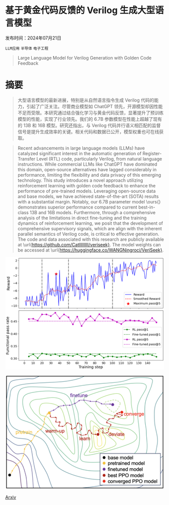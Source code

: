 # 基于黄金代码反馈的 Verilog 生成大型语言模型

发布时间：2024年07月21日

`LLM应用` `半导体` `电子工程`

> Large Language Model for Verilog Generation with Golden Code Feedback

# 摘要

> 大型语言模型的最新进展，特别是从自然语言指令生成 Verilog 代码的能力，引起了广泛关注。尽管商业模型如 ChatGPT 领先，开源模型却因性能不足而受限。本研究通过结合强化学习与黄金代码反馈，显著提升了预训练模型的性能，实现了行业领先。我们的 6.7B 参数模型在性能上超越了现有的 13B 和 16B 模型。研究还指出，与 Verilog 代码并行语义相匹配的监督信号是提升生成效率的关键。相关代码和数据已公开，模型权重也可在线获取。

> Recent advancements in large language models (LLMs) have catalyzed significant interest in the automatic generation of Register-Transfer Level (RTL) code, particularly Verilog, from natural language instructions. While commercial LLMs like ChatGPT have dominated this domain, open-source alternatives have lagged considerably in performance, limiting the flexibility and data privacy of this emerging technology. This study introduces a novel approach utilizing reinforcement learning with golden code feedback to enhance the performance of pre-trained models. Leveraging open-source data and base models, we have achieved state-of-the-art (SOTA) results with a substantial margin. Notably, our 6.7B parameter model \ours{} demonstrates superior performance compared to current best-in-class 13B and 16B models. Furthermore, through a comprehensive analysis of the limitations in direct fine-tuning and the training dynamics of reinforcement learning, we posit that the development of comprehensive supervisory signals, which are align with the inherent parallel semantics of Verilog code, is critical to effective generation. The code and data associated with this research are publicly available at \url{https://github.com/CatIIIIIIII/veriseek}. The model weights can be accessed at \url{https://huggingface.co/WANGNingroci/VeriSeek}.

![基于黄金代码反馈的 Verilog 生成大型语言模型](../../../paper_images/2407.18271/ppo_reward_vs_steps.png)

![基于黄金代码反馈的 Verilog 生成大型语言模型](../../../paper_images/2407.18271/dynamic.png)

[Arxiv](https://arxiv.org/abs/2407.18271)